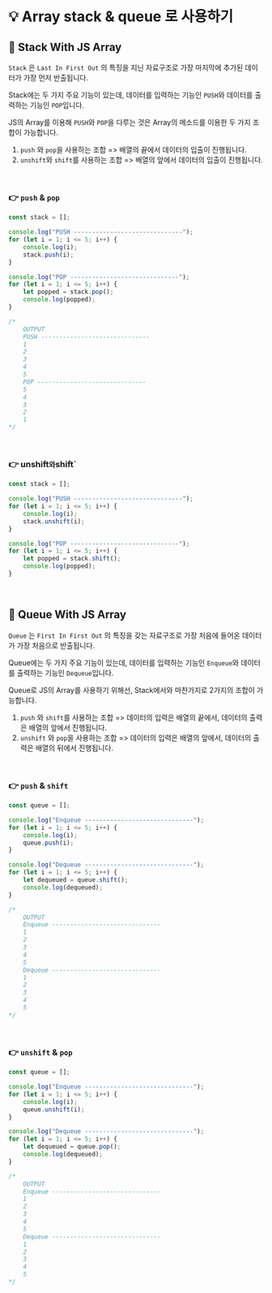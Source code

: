 # 💡 Array stack & queue 로 사용하기

## 📌 Stack With JS Array

`Stack` 은 `Last In First Out` 의 특징을 지닌 자료구조로 가장 마지막에 추가된 데이터가 가장 먼저 반출됩니다.

Stack에는 두 가지 주요 기능이 있는데, 데이터를 입력하는 기능인 `PUSH`와 데이터를 출력하는 기능인 `POP`입니다.

JS의 Array를 이용해 `PUSH`와 `POP`을 다루는 것은 Array의 메소드를 이용한 두 가지 조합이 가능합니다.

1. `push` 와 `pop`을 사용하는 조합 => 배열의 끝에서 데이터의 입출이 진행됩니다.
2. `unshift`와 `shift`를 사용하는 조합 => 배열의 앞에서 데이터의 입출이 진행됩니다.

</br>

### 👉 `push` & `pop`

```javascript
const stack = [];

console.log("PUSH ------------------------------");
for (let i = 1; i <= 5; i++) {
    console.log(i);
    stack.push(i);
}

console.log("POP ------------------------------");
for (let i = 1; i <= 5; i++) {
    let popped = stack.pop();
    console.log(popped);
}

/*
    OUTPUT
    PUSH ------------------------------
    1
    2
    3
    4
    5
    POP ------------------------------
    5
    4
    3
    2
    1
*/
```

</br>

### 👉 unshift`와`shift`

```javascript
const stack = [];

console.log("PUSH ------------------------------");
for (let i = 1; i <= 5; i++) {
    console.log(i);
    stack.unshift(i);
}

console.log("POP ------------------------------");
for (let i = 1; i <= 5; i++) {
    let popped = stack.shift();
    console.log(popped);
}
```

</br>

## 📌 Queue With JS Array

`Queue` 는 `First In First Out` 의 특징을 갖는 자료구조로 가장 처음에 들어온 데이터가 가장 처음으로 반출됩니다.

Queue에는 두 가지 주요 기능이 있는데, 데이터를 입력하는 기능인 `Enqueue`와 데이터를 출력하는 기능인 `Dequeue`입니다.

Queue로 JS의 Array를 사용하기 위해선, Stack에서와 마찬가지로 2가지의 조합이 가능합니다.

1. `push` 와 `shift`를 사용하는 조합 => 데이터의 입력은 배열의 끝에서, 데이터의 출력은 배열의 앞에서 진행됩니다.
2. `unshift` 와 `pop`을 사용하는 조합 => 데이터의 입력은 배열의 앞에서, 데이터의 출력은 배열의 뒤에서 진행됩니다.

</br>

### 👉 `push` & `shift`

```javascript
const queue = [];

console.log("Enqueue ------------------------------");
for (let i = 1; i <= 5; i++) {
    console.log(i);
    queue.push(i);
}

console.log("Dequeue ------------------------------");
for (let i = 1; i <= 5; i++) {
    let dequeued = queue.shift();
    console.log(dequeued);
}

/*
    OUTPUT
    Enqueue ------------------------------
    1
    2
    3
    4
    5
    Dequeue ------------------------------
    1
    2
    3
    4
    5
*/
```

</br>

### 👉 `unshift` & `pop`

```javascript
const queue = [];

console.log("Enqueue ------------------------------");
for (let i = 1; i <= 5; i++) {
    console.log(i);
    queue.unshift(i);
}

console.log("Dequeue ------------------------------");
for (let i = 1; i <= 5; i++) {
    let dequeued = queue.pop();
    console.log(dequeued);
}

/*
    OUTPUT
    Enqueue ------------------------------
    1
    2
    3
    4
    5
    Dequeue ------------------------------
    1
    2
    3
    4
    5
*/
```
